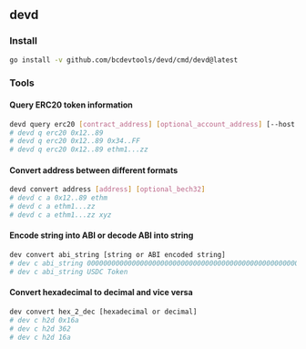 ## devd

### Install

```bash
go install -v github.com/bcdevtools/devd/cmd/devd@latest
```

### Tools

#### Query ERC20 token information

```bash
devd query erc20 [contract_address] [optional_account_address] [--host ...]
# devd q erc20 0x12..89
# devd q erc20 0x12..89 0x34..FF
# devd q erc20 0x12..89 ethm1...zz
```

#### Convert address between different formats

```bash
devd convert address [address] [optional_bech32]
# devd c a 0x12..89 ethm
# devd c a ethm1...zz
# devd c a ethm1...zz xyz
```

#### Encode string into ABI or decode ABI into string

```bash
dev convert abi_string [string or ABI encoded string]
# dev c abi_string 000000000000000000000000000000000000000000000000000000000000002000000000000000000000000000000000000000000000000000000000000000045553444300000000000000000000000000000000000000000000000000000000
# dev c abi_string USDC Token
```

#### Convert hexadecimal to decimal and vice versa

```bash
dev convert hex_2_dec [hexadecimal or decimal]
# dev c h2d 0x16a
# dev c h2d 362
# dev c h2d 16a
```
